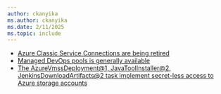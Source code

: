 ```yaml
---
author: ckanyika
ms.author: ckanyika
ms.date: 2/11/2025
ms.topic: include
---
```


- [Azure Classic Service Connections are being retired](#azure-classic-service-connections-are-being-retired)
- [Managed DevOps pools is generally available](#managed-devops-pools-is-generally-available)
- [The AzureVmssDeployment@1, JavaToolInstaller@2, JenkinsDownloadArtifacts@2 task implement secret-less access to Azure storage accounts](#the-azurevmssdeployment1-javatoolinstaller2-jenkinsdownloadartifacts2-task-implement-secret-less-access-to-azure-storage-accounts)